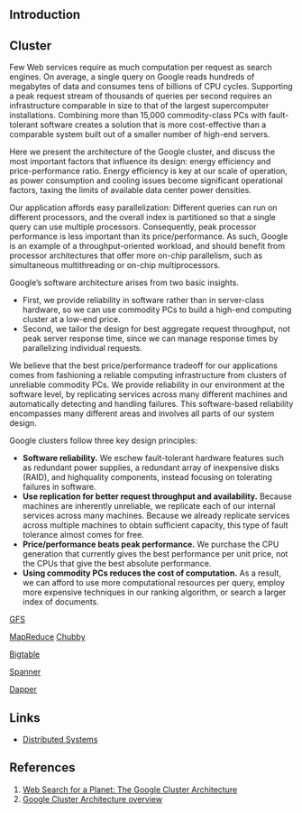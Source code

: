 ## Introduction

## Cluster

Few Web services require as much computation per request as search engines.
On average, a single query on Google reads hundreds of megabytes of data and consumes tens of billions of CPU cycles.
Supporting a peak request stream of thousands of queries per second requires an infrastructure comparable in size to that of the largest supercomputer installations.
Combining more than 15,000 commodity-class PCs with fault-tolerant software creates a solution that is more cost-effective than a comparable system built out of a smaller number of high-end servers.

Here we present the architecture of the Google cluster, and discuss the most important factors that influence its design: energy efficiency and price-performance ratio.
Energy efficiency is key at our scale of operation, as power consumption and cooling issues become significant operational factors, taxing the limits of available data center power densities.

Our application affords easy parallelization:
Different queries can run on different processors, and the overall index is partitioned so that a single query can use multiple processors.
Consequently, peak processor performance is less important than its price/performance.
As such, Google is an example of a throughput-oriented workload, and should benefit from processor architectures that offer more on-chip parallelism, such as simultaneous multithreading or on-chip multiprocessors.

Google’s software architecture arises from two basic insights.

- First, we provide reliability in software rather than in server-class hardware, so we can use commodity PCs to build a high-end computing cluster at a low-end price.
- Second, we tailor the design for best aggregate request throughput, not peak server response time, since we can manage response times by parallelizing individual requests.

We believe that the best price/performance tradeoff for our applications comes from fashioning a reliable computing infrastructure from clusters of unreliable commodity PCs.
We provide reliability in our environment at the software level, by replicating services across many different machines and automatically detecting and handling failures.
This software-based reliability encompasses many different areas and involves all parts of our system design.

Google clusters follow three key design principles:

- **Software reliability.**
  We eschew fault-tolerant hardware features such as redundant power supplies, a redundant array of inexpensive disks (RAID), and highquality components, instead focusing on tolerating failures in software.
- **Use replication for better request throughput and availability.**
  Because machines are inherently unreliable, we replicate each of our internal services across many machines.
  Because we already replicate services across multiple machines to obtain sufficient capacity, this type of fault tolerance almost comes for free.
- **Price/performance beats peak performance.**
  We purchase the CPU generation that currently gives the best performance per unit price, not the CPUs that give the best absolute performance.
- **Using commodity PCs reduces the cost of computation.**
  As a result, we can afford to use more computational resources per query, employ more expensive techniques in our ranking algorithm, or search a larger index of documents.

[GFS](/docs/CS/Distributed/GFS.md)

[MapReduce](/docs/CS/Distributed/MapReduce.md)
[Chubby](/docs/CS/Distributed/Chubby.md)

[Bigtable](/docs/CS/Distributed/Bigtable.md)

[Spanner](/docs/CS/Distributed/Spanner.md)

[Dapper](/docs/CS/Distributed/Dapper.md)


## Links

- [Distributed Systems](/docs/CS/Distributed/Distributed_Systems.md)

## References

1. [Web Search for a Planet: The Google Cluster Architecture](http://www.carfield.com.hk/document/networking/google_cluster.pdf?)
2. [Google Cluster Architecture overview](https://web.njit.edu/~alexg/courses/cs345/OLD/F15/solutions/f5345f15.pdf)